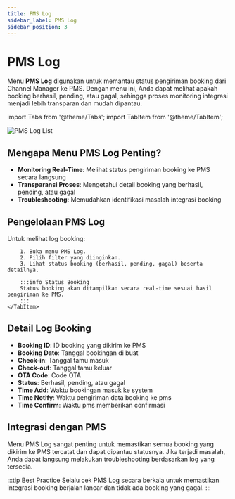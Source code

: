 ```yaml
---
title: PMS Log
sidebar_label: PMS Log
sidebar_position: 3
---
```


# PMS Log

Menu **PMS Log** digunakan untuk memantau status pengiriman booking dari Channel Manager ke PMS. Dengan menu ini, Anda dapat melihat apakah booking berhasil, pending, atau gagal, sehingga proses monitoring integrasi menjadi lebih transparan dan mudah dipantau.

import Tabs from '@theme/Tabs';
import TabItem from '@theme/TabItem';

<div style={{marginBottom: '1.5rem'}}>
<img
			src="/img/cm/log-pms/log-list.png"
			alt="PMS Log List"
			style={{
				borderRadius: "8px",
				marginTop: "1rem",
				boxShadow: "0 2px 12px rgba(0,0,0,0.06)",
			}}
/>
</div>

## Mengapa Menu PMS Log Penting?

- **Monitoring Real-Time**: Melihat status pengiriman booking ke PMS secara langsung
- **Transparansi Proses**: Mengetahui detail booking yang berhasil, pending, atau gagal
- **Troubleshooting**: Memudahkan identifikasi masalah integrasi booking

## Pengelolaan PMS Log

<Tabs className="unique-tabs">
	<TabItem value="view" label="View Log" default>
		Untuk melihat log booking:
    
		1. Buka menu PMS Log.
		2. Pilih filter yang diinginkan.
		3. Lihat status booking (berhasil, pending, gagal) beserta detailnya.
    
		:::info Status Booking
		Status booking akan ditampilkan secara real-time sesuai hasil pengiriman ke PMS.
		:::
	</TabItem>
</Tabs>

## Detail Log Booking

- **Booking ID**: ID booking yang dikirim ke PMS
- **Booking Date**: Tanggal bookingan di buat
- **Check-in**: Tanggal tamu masuk
- **Check-out**: Tanggal tamu keluar
- **OTA Code**: Code OTA
- **Status**: Berhasil, pending, atau gagal
- **Time Add**: Waktu bookingan masuk ke system
- **Time Notify**: Waktu pengiriman data booking ke pms
- **Time Confirm**: Waktu pms memberikan confirmasi

## Integrasi dengan PMS

Menu PMS Log sangat penting untuk memastikan semua booking yang dikirim ke PMS tercatat dan dapat dipantau statusnya. Jika terjadi masalah, Anda dapat langsung melakukan troubleshooting berdasarkan log yang tersedia.

:::tip Best Practice
Selalu cek PMS Log secara berkala untuk memastikan integrasi booking berjalan lancar dan tidak ada booking yang gagal.
:::
